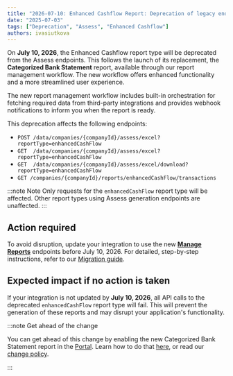 ```yaml
---
title: "2026-07-10: Enhanced Cashflow Report: Deprecation of legacy endpoints"
date: "2025-07-03"
tags: ["Deprecation", "Assess", "Enhanced Cashflow"]
authors: ivasiutkova
---
```


On **July 10, 2026**, the Enhanced Cashflow report type will be deprecated from the Assess endpoints. This follows the launch of its replacement, the **Categorized Bank Statement** report, available  through our report management workflow. The new workflow offers enhanced functionality and a more streamlined user experience.

<!--truncate-->

The new report management workflow includes built-in orchestration for fetching required data from third-party integrations and provides webhook notifications to inform you when the report is ready.

This deprecation affects the following endpoints:

- `POST /data/companies/{companyId}/assess/excel?reportType=enhancedCashFlow`
- `GET  /data/companies/{companyId}/assess/excel?reportType=enhancedCashFlow`
- `GET  /data/companies/{companyId}/assess/excel/download?reportType=enhancedCashFlow`
- `GET /companies/{companyId}/reports/enhancedCashFlow/transactions`

:::note Note
Only requests for the `enhancedCashFlow` report type will be affected. Other report types using Assess generation endpoints are unaffected.
:::


## Action required

To avoid disruption, update your integration to use the new [**Manage Reports**](/lending-api#/operations/generate-report) endpoints before July 10, 2026. For detailed, step-by-step instructions, refer to our [Migration guide](https://docs.codat.io/lending/features/enhanced-cash-flow-migration).

## Expected impact if no action is taken

If your integration is not updated by **July 10, 2026**, all API calls to the deprecated `enhancedCashFlow` report type will fail. This will prevent the generation of these reports and may disrupt your application's functionality.


:::note Get ahead of the change

You can get ahead of this change by enabling the new Categorized Bank Statement report in the [Portal](https://app.codat.io/developers/api-deprecations). Learn how to do that [here](https://docs.codat.io/configure/portal/developers), or read our [change policy](https://docs.codat.io/using-the-api/change-policy).

:::
